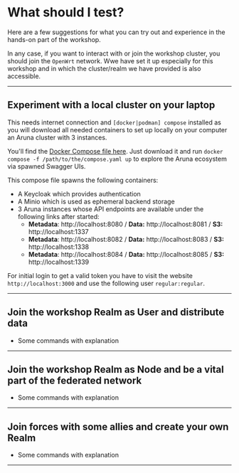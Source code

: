 # What should I test?

Here are a few suggestions for what you can try out and experience in the hands-on part of the workshop.

In any case, if you want to interact with or join the workshop cluster, you should join the `OpenWrt` network. Wwe have set it up especially for this workshop and in which the cluster/realm we have provided is also accessible.

---

## Experiment with a local cluster on your laptop

This needs internet connection and `[docker|podman] compose` installed as you will download all needed containers to set up locally on your computer an Aruna cluster with 3 instances.

You'll find the [Docker Compose file here](https://das-abroxas.github.io/workshop-mdbook/assets/compose.yaml). Just download it and run `docker compose -f /path/to/the/compose.yaml up` to explore the Aruna ecosystem via spawned Swagger UIs.

This compose file spawns the following containers:
* A Keycloak which provides authentication 
* A Minio which is used as ephemeral backend storage
* 3 Aruna instances whose API endpoints are available under the following links after started:
  * **Metadata**: http://localhost:8080 / **Data:** http://localhost:8081 / **S3:** http://localhost:1337
  * **Metadata**: http://localhost:8082 / **Data:** http://localhost:8083 / **S3:** http://localhost:1338
  * **Metadata**: http://localhost:8084 / **Data:** http://localhost:8085 / **S3:** http://localhost:1339

For initial login to get a valid token you have to visit the website `http://localhost:3000` and use the following user `regular:regular`.

---

## Join the workshop Realm as User and distribute data

- Some commands with explanation

---

## Join the workshop Realm as Node and be a vital part of the federated network

- Some commands with explanation

---

## Join forces with some allies and create your own Realm

- Some commands with explanation

---
